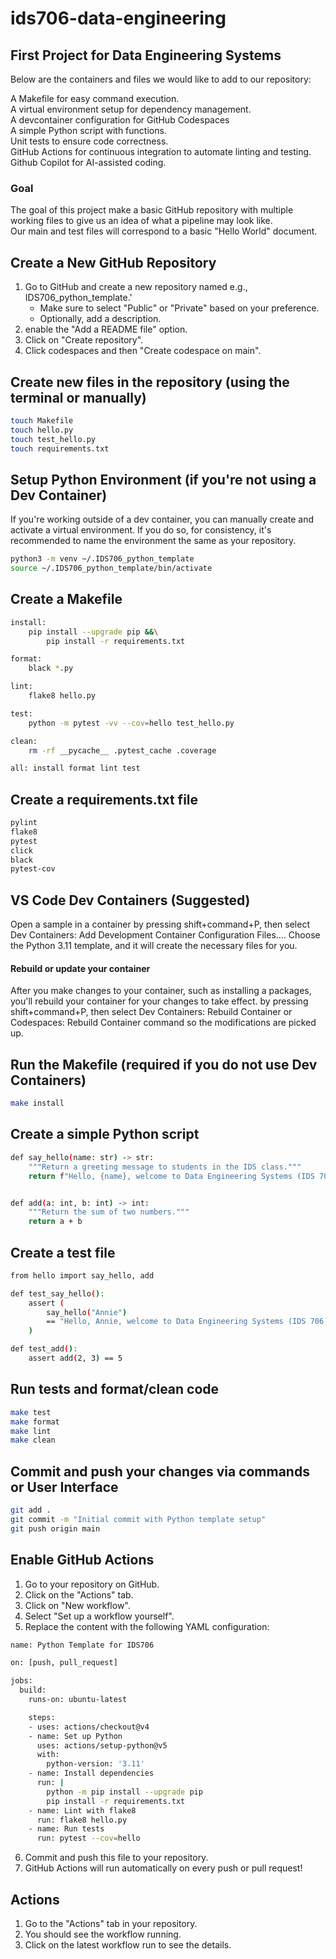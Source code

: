 # ids706-data-engineering

## First Project for Data Engineering Systems

Below are the containers and files we would like to add to our repository:

A Makefile for easy command execution. \
A virtual environment setup for dependency management. \
A devcontainer configuration for GitHub Codespaces\
A simple Python script with functions.\
Unit tests to ensure code correctness.\
GitHub Actions for continuous integration to automate linting and testing.\
Github Copilot for AI-assisted coding.

### Goal

The goal of this project make a basic GitHub repository with multiple working files to give us an idea of what a pipeline may look like.\
Our main and test files will correspond to a basic "Hello World" document.

## Create a New GitHub Repository

1. Go to GitHub and create a new repository named e.g., IDS706_python_template.'
    - Make sure to select "Public" or "Private" based on your preference.
    - Optionally, add a description.
2. enable the "Add a README file" option.
3. Click on "Create repository".
4. Click codespaces and then "Create codespace on main".

## Create new files in the repository (using the terminal or manually)

```bash
touch Makefile
touch hello.py
touch test_hello.py
touch requirements.txt
```

## Setup Python Environment (if you're not using a Dev Container)

If you're working outside of a dev container, you can manually create and activate a virtual environment. If you do so, for consistency, it's recommended to name the environment the same as your repository.

```bash
python3 -m venv ~/.IDS706_python_template
source ~/.IDS706_python_template/bin/activate
```

## Create a Makefile

```bash
install:
	pip install --upgrade pip &&\
		pip install -r requirements.txt

format:
	black *.py

lint:
	flake8 hello.py

test:
	python -m pytest -vv --cov=hello test_hello.py

clean:
    rm -rf __pycache__ .pytest_cache .coverage

all: install format lint test

```

## Create a requirements.txt file

```bash
pylint
flake8
pytest
click
black
pytest-cov
```

## VS Code Dev Containers (Suggested)

Open a sample in a container by pressing shift+command+P, then select Dev Containers: Add Development Container Configuration Files.... Choose the Python 3.11 template, and it will create the necessary files for you.

#### Rebuild or update your container
After you make changes to your container, such as installing a packages, you'll rebuild your container for your changes to take effect. by pressing shift+command+P, then select Dev Containers: Rebuild Container or Codespaces: Rebuild Container command so the modifications are picked up.

## Run the Makefile (required if you do not use Dev Containers)

```bash
make install
```

## Create a simple Python script

```bash
def say_hello(name: str) -> str:
    """Return a greeting message to students in the IDS class."""
    return f"Hello, {name}, welcome to Data Engineering Systems (IDS 706)!"


def add(a: int, b: int) -> int:
    """Return the sum of two numbers."""
    return a + b
```

## Create a test file

``` bash
from hello import say_hello, add

def test_say_hello():
    assert (
        say_hello("Annie")
        == "Hello, Annie, welcome to Data Engineering Systems (IDS 706)!"
    )

def test_add():
    assert add(2, 3) == 5
```

## Run tests and format/clean code

``` bash
make test
make format
make lint
make clean
```

## Commit and push your changes via commands or User Interface

```bash
git add .
git commit -m "Initial commit with Python template setup"   
git push origin main
```

## Enable GitHub Actions

1. Go to your repository on GitHub.
2. Click on the "Actions" tab.
3. Click on "New workflow".
4. Select "Set up a workflow yourself".
5. Replace the content with the following YAML configuration:

```bash
name: Python Template for IDS706

on: [push, pull_request]

jobs:
  build:
    runs-on: ubuntu-latest

    steps:
    - uses: actions/checkout@v4
    - name: Set up Python
      uses: actions/setup-python@v5
      with:
        python-version: '3.11'
    - name: Install dependencies
      run: |
        python -m pip install --upgrade pip
        pip install -r requirements.txt
    - name: Lint with flake8
      run: flake8 hello.py
    - name: Run tests
      run: pytest --cov=hello
```

6. Commit and push this file to your repository.
7. GitHub Actions will run automatically on every push or pull request!

## Actions
1. Go to the "Actions" tab in your repository.
2. You should see the workflow running.
3. Click on the latest workflow run to see the details.

